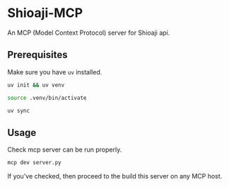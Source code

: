 # Shioaji-MCP

An MCP (Model Context Protocol) server for Shioaji api.

## Prerequisites

Make sure you have `uv` installed.

```bash
uv init && uv venv

source .venv/bin/activate

uv sync
```

## Usage

Check mcp server can be run properly.

```bash
mcp dev server.py
```

If you've checked, then proceed to the build this server on any MCP host.
